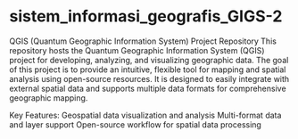 # sistem_informasi_geografis_GIGS-2
QGIS (Quantum Geographic Information System) Project Repository This repository hosts the Quantum Geographic Information System (QGIS) project for developing, analyzing, and visualizing geographic data. The goal of this project is to provide an intuitive, flexible tool for mapping and spatial analysis using open-source resources. It is designed to easily integrate with external spatial data and supports multiple data formats for comprehensive geographic mapping.

Key Features: Geospatial data visualization and analysis Multi-format data and layer support Open-source workflow for spatial data processing

